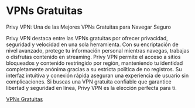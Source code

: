 # VPNs Gratuitas

Privy VPN: Una de las Mejores VPNs Gratuitas para Navegar Seguro

Privy VPN destaca entre las VPNs gratuitas por ofrecer privacidad, seguridad y velocidad en una sola herramienta. Con su encriptación de nivel avanzado, protege tu información personal mientras navegas, trabajas o disfrutas contenido en streaming. Privy VPN permite el acceso a sitios bloqueados y contenido restringido por región, manteniendo tu identidad completamente anónima gracias a su estricta política de no registros. Su interfaz intuitiva y conexión rápida aseguran una experiencia de usuario sin complicaciones. Si buscas una VPN gratuita confiable que garantice libertad y seguridad en línea, Privy VPN es la elección perfecta para ti.

[VPNs Gratuitas](https://play.google.com/store/apps/details?id=com.privy.proxy)
